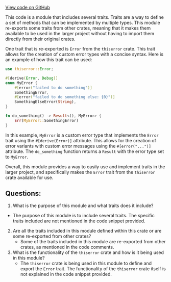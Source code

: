 [View code on GitHub](https://github.com/nervosnetwork/ckb/blob/develop/error/src/prelude.rs)

This code is a module that includes several traits. Traits are a way to define a set of methods that can be implemented by multiple types. This module re-exports some traits from other crates, meaning that it makes them available to be used in the larger project without having to import them directly from their original crates.

One trait that is re-exported is `Error` from the `thiserror` crate. This trait allows for the creation of custom error types with a concise syntax. Here is an example of how this trait can be used:

```rust
use thiserror::Error;

#[derive(Error, Debug)]
enum MyError {
    #[error("failed to do something")]
    SomethingError,
    #[error("failed to do something else: {0}")]
    SomethingElseError(String),
}

fn do_something() -> Result<(), MyError> {
    Err(MyError::SomethingError)
}
```

In this example, `MyError` is a custom error type that implements the `Error` trait using the `#[derive(Error)]` attribute. This allows for the creation of error variants with custom error messages using the `#[error("...")]` attribute. The `do_something` function returns a `Result` with the error type set to `MyError`.

Overall, this module provides a way to easily use and implement traits in the larger project, and specifically makes the `Error` trait from the `thiserror` crate available for use.
## Questions:
 1. What is the purpose of this module and what traits does it include?
   - The purpose of this module is to include several traits. The specific traits included are not mentioned in the code snippet provided.
2. Are all the traits included in this module defined within this crate or are some re-exported from other crates?
   - Some of the traits included in this module are re-exported from other crates, as mentioned in the code comments.
3. What is the functionality of the `thiserror` crate and how is it being used in this module?
   - The `thiserror` crate is being used in this module to define and export the `Error` trait. The functionality of the `thiserror` crate itself is not explained in the code snippet provided.
